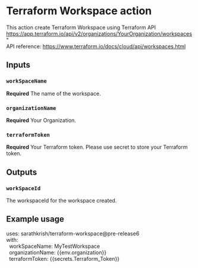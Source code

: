 # Terraform Workspace action

This action create Terraform Workspace using Terraform API  
https://app.terraform.io/api/v2/organizations/YourOrganization/workspaces"  
API reference: https://www.terraform.io/docs/cloud/api/workspaces.html  

## Inputs

### `workSpaceName`

**Required** The name of the workspace.

### `organizationName`

**Required** Your Organization.

### `terraformToken`

**Required** Your Terraform token. Please use secret to store your Terraform token.

## Outputs

### `workSpaceId`

 The workspaceId for the workspace created.

## Example usage

uses: sarathkrish/terraform-workspace@pre-release6  
with:  
&nbsp;&nbsp;workSpaceName: MyTestWorkspace  
&nbsp;&nbsp;organizationName: {{env.organization}}  
&nbsp;&nbsp;terraformToken: {{secrets.Terraform_Token}}